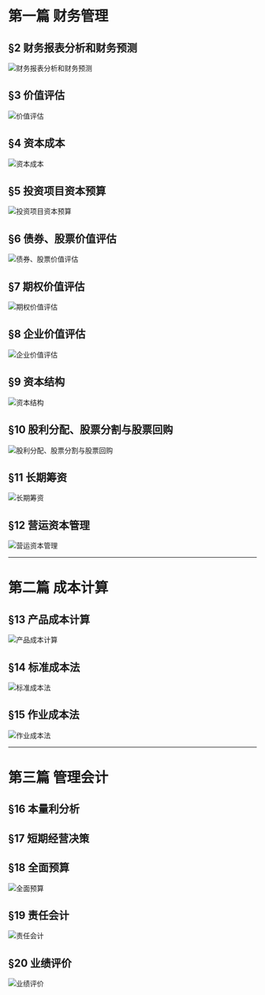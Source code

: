 # 第一篇 财务管理
## §2 财务报表分析和财务预测
![][image-1]

## §3 价值评估
![][image-2]

## §4 资本成本
![][image-3]

## §5 投资项目资本预算
![][image-4]

## §6 债券、股票价值评估
![][image-5]

## §7 期权价值评估
![][image-6]

## §8 企业价值评估
![][image-7]

## §9 资本结构
![][image-8]

## §10 股利分配、股票分割与股票回购
![][image-9] 

## §11 长期筹资
![][image-10]

## §12 营运资本管理
![][image-11]

---- 
# 第二篇 成本计算
## §13 产品成本计算
![][image-12]

## §14 标准成本法
![][image-13]

## §15 作业成本法
![][image-14]

---- 
# 第三篇 管理会计
## §16 本量利分析


## §17 短期经营决策


## §18 全面预算
![][image-15]

## §19 责任会计
![][image-16]

## §20 业绩评价
![][image-17]

[image-1]:	https://ws2.sinaimg.cn/large/006tKfTcgy1fq6tnxvw1jj31kw0yt4qs.jpg "财务报表分析和财务预测"
[image-2]:	https://ws3.sinaimg.cn/large/006tKfTcgy1fq6tudo244j31kw0rb46x.jpg "价值评估"
[image-3]:	https://ws2.sinaimg.cn/large/006tKfTcgy1fq6tuv6iqoj31kw16u4gb.jpg "资本成本"
[image-4]:	https://ws4.sinaimg.cn/large/006tKfTcgy1fq6tv4o07zj31kw0x84qp.jpg "投资项目资本预算"
[image-5]:	https://ws1.sinaimg.cn/large/006tKfTcgy1fq6w3srkgyj31kw1b6ast.jpg "债券、股票价值评估"
[image-6]:	https://ws4.sinaimg.cn/large/006tNc79gy1fq7f9se9faj31kw1iyqv5.jpg "期权价值评估"
[image-7]:	https://ws3.sinaimg.cn/large/006tNc79gy1fq7hm3gb60j31kw1c0qv5.jpg "企业价值评估"
[image-8]:	https://ws1.sinaimg.cn/large/006tNc79gy1fq7nj7sts0j31kw14bkjl.jpg "资本结构"
[image-9]:	https://ws1.sinaimg.cn/large/006tNc79gy1fq7zaacy50j31kw0thqm9.jpg "股利分配、股票分割与股票回购"
[image-10]:	https://ws1.sinaimg.cn/large/006tNc79gy1fq7u0g704tj31kw0o37ox.jpg "长期筹资"
[image-11]:	https://ws4.sinaimg.cn/large/006tKfTcgy1fq8o1xb4laj31kw1t5x6p.jpg "营运资本管理"
[image-12]:	https://ws4.sinaimg.cn/large/006tNc79gy1fq7u0456vyj31kw0mh1i9.jpg "产品成本计算"
[image-13]:	https://ws1.sinaimg.cn/large/006tKfTcgy1fq8o17yoe7j31f20usn7x.jpg "标准成本法"
[image-14]:	https://ws3.sinaimg.cn/large/006tNc79gy1fq80zhbrjuj316y0csgr4.jpg "作业成本法"
[image-15]:	https://ws1.sinaimg.cn/large/006tKfTcgy1fq8o1i68ooj31fk0p8tkk.jpg "全面预算"
[image-16]:	https://ws3.sinaimg.cn/large/006tNc79gy1fq82pghqnej31iy0c80yb.jpg "责任会计"
[image-17]:	https://ws1.sinaimg.cn/large/006tKfTcgy1fq8iohecnkj317q0c845d.jpg "业绩评价"